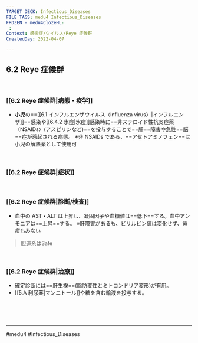 ```yaml
---
TARGET DECK: Infectious_Diseases
FILE TAGS: medu4 Infectious_Diseases
FROZEN - medu4ClozeHL:
 : 
Context: 感染症/ウイルス/Reye 症候群
CreatedDay: 2022-04-07

---
```


## 6.2 Reye 症候群

<br>

### [[6.2 Reye 症候群|病態・疫学]]
* **小児**の==[[6.1 インフルエンザウイルス〈influenza virus〉|インフルエンザ]]==感染や[[6.4.2 水痘|水痘]]感染時に==非ステロイド性抗炎症薬〈NSAIDs〉(アスピリンなど)==を投与することで==肝==障害や急性==脳==症が惹起される病態。
※非 NSAIDs である、==アセトアミノフェン==は小児の解熱薬として使用可
<!--ID: 1660033756908-->




<br>

### [[6.2 Reye 症候群|症状]]


<br>

### [[6.2 Reye 症候群|診断/検査]]
* 血中の AST・ALT は上昇し、凝固因子や血糖値は==低下==する。血中アンモニアは==上昇==する。
※肝障害があるも、ビリルビン値は変化せず、黄疸もみない
>胆道系はSafe
<!--ID: 1649375531859-->



<br>

### [[6.2 Reye 症候群|治療]]
* 確定診断には==肝生検==(脂肪変性とミトコンドリア変形)が有用。 
* [[5.A 利尿薬|マンニトール]]や糖を含む輸液を投与する。
 
<!--ID: 1649375531866-->


<br><br><br>

---
#medu4 #Infectious_Diseases